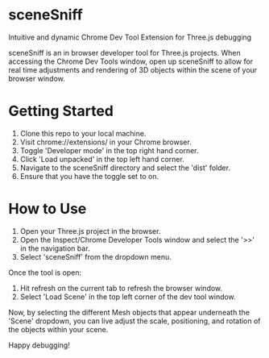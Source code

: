 # sceneSniff
Intuitive and dynamic Chrome Dev Tool Extension for Three.js debugging


sceneSniff is an in browser developer tool for Three.js projects. When accessing the Chrome Dev Tools window, open up sceneSniff to allow for real time adjustments and rendering of 3D objects within the scene of your browser window.



# Getting Started
1) Clone this repo to your local machine.
2) Visit chrome://extensions/ in your Chrome browser.
3) Toggle 'Developer mode' in the top right hand corner.
4) Click 'Load unpacked' in the top left hand corner.
5) Navigate to the sceneSniff directory and select the 'dist' folder.
6) Ensure that you have the toggle set to on.

# How to Use
1) Open your Three.js project in the browser.
2) Open the Inspect/Chrome Developer Tools window and select the '>>' in the navigation bar.
3) Select 'sceneSniff' from the dropdown menu.

Once the tool is open:
1) Hit refresh on the current tab to refresh the browser window.
2) Select 'Load Scene' in the top left corner of the dev tool window.

Now, by selecting the different Mesh objects that appear underneath the 'Scene' dropdown, you can live adjust the scale, positioning, and rotation of the objects within your scene.


Happy debugging!
